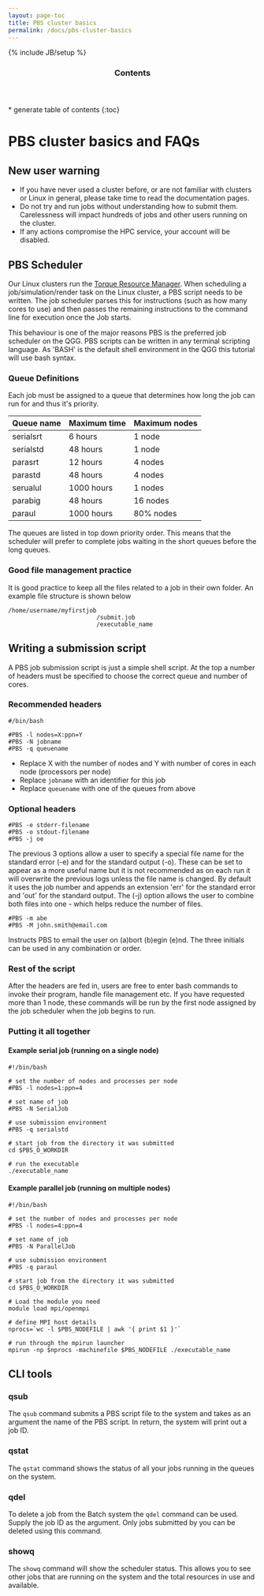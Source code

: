 ```yaml
---
layout: page-toc
title: PBS cluster basics
permalink: /docs/pbs-cluster-basics
---
```


{% include JB/setup %}

<div class="row">
<div class="col-md-2">
<section id="table-of-contents" class="toc">
<header>
<h3>Contents</h3>
</header>
<div id="drawer" markdown="1">
* generate table of contents
{:toc}
</div>
</section>
</div>
<div class="col-md-10" markdown="1">

# PBS cluster basics and FAQs

## New user warning

- If you have never used a cluster before, or are not familiar with clusters or Linux in general, please take time to read the documentation pages. 
- Do not try and run jobs without understanding how to submit them. Carelessness will impact hundreds of jobs and other users running on the cluster.
- If any actions compromise the HPC service, your account will be disabled.

## PBS Scheduler

Our Linux clusters run the [Torque Resource Manager](http://www.adaptivecomputing.com/products/open-source/torque/). When scheduling a job/simulation/render task on the Linux cluster, a PBS script needs to be written. The job scheduler parses this for instructions (such as how many cores to use) and then passes the remaining instructions to the command line for execution once the Job starts. 

This behaviour is one of the major reasons PBS is the preferred job scheduler on the QGG. PBS scripts can be written in any terminal scripting language. As 'BASH' is the default shell environment in the QGG this tutorial will use bash syntax.

### Queue Definitions

Each job must be assigned to a queue that determines how long the job can run for and thus it's priority.

| Queue name | Maximum time | Maximum nodes |
|------------|--------------|---------------|
| serialsrt  | 6 hours      | 1 node        |
| serialstd  | 48 hours     | 1 node        |
| parasrt    | 12 hours     | 4 nodes       |
| parastd    | 48 hours     | 4 nodes       |
| serualul   | 1000 hours   | 1 nodes       |
| parabig    | 48 hours     | 16 nodes      |
| paraul     | 1000 hours   | 80% nodes     |

The queues are listed in top down priority order. This means that the scheduler will prefer to complete jobs waiting in the short queues before the long queues.

### Good file management practice

It is good practice to keep all the files related to a job in their own folder. An example file structure is shown below

```
/home/username/myfirstjob
                         /submit.job
                         /executable_name
```

## Writing a submission script

A PBS job submission script is just a simple shell script. At the top a number of headers must be specified to choose the correct queue and number of cores.

### Recommended headers

```
#/bin/bash

#PBS -l nodes=X:ppn=Y
#PBS -N jobname
#PBS -q queuename
```

- Replace X with the number of nodes and Y with number of cores in each node (processors per node)
- Replace `jobname` with an identifier for this job
- Replace `queuename` with one of the queues from above

### Optional headers

```
#PBS -e stderr-filename
#PBS -o stdout-filename
#PBS -j oe
```

The previous 3 options allow a user to specify a special file name for the standard error (-e) and for the standard output (-o). These can be set to appear as a more useful name but it is not recommended as on each run it will overwrite the previous logs unless the file name is changed. By default it uses the job number and appends an extension 'err' for the standard error and 'out' for the standard output. The (-j) option allows the user to combine both files into one - which helps reduce the number of files.

```
#PBS -m abe
#PBS -M john.smith@email.com
```

Instructs PBS to email the user on (a)bort (b)egin (e)nd. The three initials can be used in any combination or order.

### Rest of the script

After the headers are fed in, users are free to enter bash commands to invoke their program, handle file management etc. If you have requested more than 1 node, these commands will be run by the first node assigned by the job scheduler when the job begins to run.

### Putting it all together

#### Example serial job (running on a single node)

```
#!/bin/bash

# set the number of nodes and processes per node
#PBS -l nodes=1:ppn=4

# set name of job
#PBS -N SerialJob

# use submission environment
#PBS -q serialstd

# start job from the directory it was submitted
cd $PBS_O_WORKDIR

# run the executable
./executable_name
```

#### Example parallel job (running on multiple nodes)

```
#!/bin/bash

# set the number of nodes and processes per node
#PBS -l nodes=4:ppn=4

# set name of job
#PBS -N ParallelJob

# use submission environment
#PBS -q paraul

# start job from the directory it was submitted
cd $PBS_O_WORKDIR

# Load the module you need
module load mpi/openmpi

# define MPI host details
nprocs=`wc -l $PBS_NODEFILE | awk '{ print $1 }'`

# run through the mpirun launcher
mpirun -np $nprocs -machinefile $PBS_NODEFILE ./executable_name

```

## CLI tools

### qsub

The `qsub` command submits a PBS script file to the system and takes as an argument the name of the PBS script. In return, the system will print out a job ID.

### qstat

The `qstat` command shows the status of all your jobs running in the queues on the system. 

### qdel

To delete a job from the Batch system the `qdel` command can be used. Supply the job ID as the argument. Only jobs submitted by you can be deleted using this command.

### showq

The `showq` command will show the scheduler status. This allows you to see other jobs that are running on the system and the total resources in use and available.


</div>
</div>
